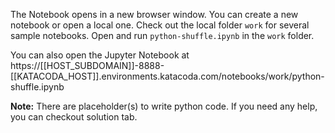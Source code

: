 The Notebook opens in a new browser window. You can create a new notebook or open a local one. Check out the local folder `work` for several sample notebooks. Open and run `python-shuffle.ipynb` in the `work` folder.

You can also open the Jupyter Notebook at https://[[HOST_SUBDOMAIN]]-8888-[[KATACODA_HOST]].environments.katacoda.com/notebooks/work/python-shuffle.ipynb

**Note:**
There are placeholder(s) to write python code. If you need any help, you can checkout solution tab.